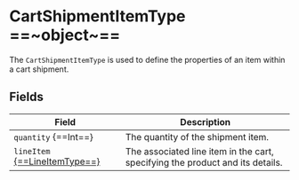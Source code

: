 # CartShipmentItemType ==~object~==

The `CartShipmentItemType` is used to define the properties of an item within a cart shipment.

## Fields

| Field                                              | Description                                                                 |
|----------------------------------------------------|-----------------------------------------------------------------------------|
| `quantity` {==Int==}                               | The quantity of the shipment item.                                           |
| `lineItem` [{==LineItemType==}](line-item-type.md) | The associated line item in the cart, specifying the product and its details. |
